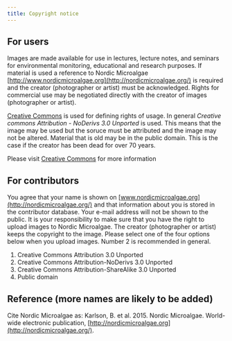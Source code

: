 ```yaml
---
title: Copyright notice
---
```


## For users

Images are made available for use in lectures, lecture notes, and seminars for environmental monitoring, educational and research purposes.  If material is used a reference to Nordic Microalgae [http://www.nordicmicroalgae.org](http://nordicmicroalgae.org/) is required and the creator (photographer or artist) must be acknowledged. Rights for commercial use may be negotiated directly with the creator of images (photographer or artist).

[Creative Commons](http://creativecommons.org/licenses/) is used for defining rights of usage. In general _Creative commons Attribution - NoDerivs 3.0 Unported_ is used. This means that the image may be used but the soruce must be attributed and the image may not be altered. Material that is old may be in the public domain. This is the case if the creator has been dead for over 70 years.

Please visit [Creative Commons](http://creativecommons.org/licenses/) for more information

## For contributors

You agree that your name is shown on [www.nordicmicroalgae.org](http://nordicmicroalgae.org/) and that information about you is stored in the contributor database. Your e-mail address will not be shown to the public. It is your responsibility to make sure that you have the right to upload images to Nordic Microalgae. The creator (photographer or artist) keeps the copyright to the image. Please select one of the four options below when you upload images. Number 2 is recommended in general.

1. Creative Commons Attribution 3.0 Unported
2. Creative Commons Attribution-NoDerivs 3.0 Unported
3. Creative Commons Attribution-ShareAlike 3.0 Unported
4. Public domain

## Reference (more names are likely to be added)

Cite Nordic Microalgae as: Karlson, B. et al. 2015. Nordic Microalgae. World-wide electronic publication,  [http://nordicmicroalgae.org](http://nordicmicroalgae.org/).